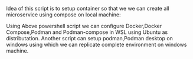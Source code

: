 Idea of this script is to setup container so that we we can create all microservice using compose on local machine:

Using Above powershell script we can configure Docker,Docker Compose,Podman and Podman-compose in WSL using Ubuntu as distributation.
Another script can setup podman,Podman desktop on windows using which we can replicate complete environment on windows machine.
